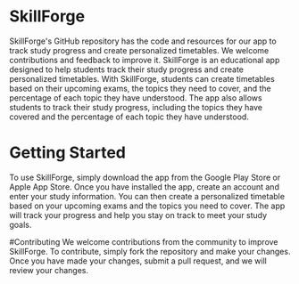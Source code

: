 # SkillForge
SkillForge's GitHub repository has the code and resources for our app to track study progress and create personalized timetables. We welcome contributions and feedback to improve it.
SkillForge is an educational app designed to help students track their study progress and create personalized timetables. With SkillForge, students can create timetables based on their upcoming exams, the topics they need to cover, and the percentage of each topic they have understood. The app also allows students to track their study progress, including the topics they have covered and the percentage of each topic they have understood.

# Getting Started
To use SkillForge, simply download the app from the Google Play Store or Apple App Store. Once you have installed the app, create an account and enter your study information. You can then create a personalized timetable based on your upcoming exams and the topics you need to cover. The app will track your progress and help you stay on track to meet your study goals.

#Contributing
We welcome contributions from the community to improve SkillForge. To contribute, simply fork the repository and make your changes. Once you have made your changes, submit a pull request, and we will review your changes.
